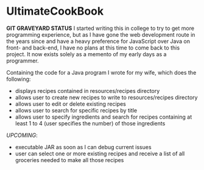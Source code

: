 # UltimateCookBook
**GIT GRAVEYARD STATUS**
I started writing this in college to try to get more programming experience, but as I have gone the web development route in the years since and have a heavy preference for JavaScript over Java on front- and back-end, I have no plans at this time to come back to this project. It now exists solely as a memento of my early days as a programmer.

Containing the code for a Java program I wrote for my wife, which does the following:

- displays recipes contained in resources/recipes directory
- allows user to create new recipes to write to resources/recipes directory
- allows user to edit or delete existing recipes
- allows user to search for specific recipes by title
- allows user to specify ingredients and search for recipes containing at least 1 to 4 (user specifies the number) of those ingredients

_UPCOMING_:
- executable JAR as soon as I can debug current issues
- user can select one or more existing recipes and receive a list of all groceries needed to make all those recipes
